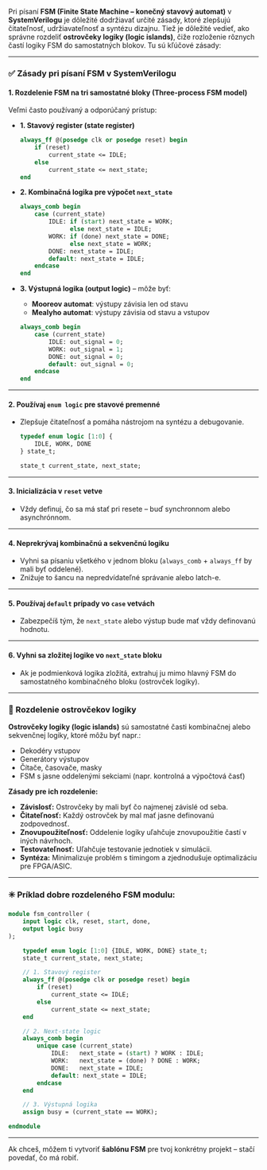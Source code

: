 Pri písaní **FSM (Finite State Machine – konečný stavový automat)** v **SystemVerilogu** je dôležité dodržiavať určité zásady, ktoré zlepšujú čitateľnosť, udržiavateľnosť a syntézu dizajnu. Tiež je dôležité vedieť, ako správne rozdeliť **ostrovčeky logiky (logic islands)**, čiže rozloženie rôznych častí logiky FSM do samostatných blokov. Tu sú kľúčové zásady:

---

### ✅ **Zásady pri písaní FSM v SystemVerilogu**

#### 1. **Rozdelenie FSM na tri samostatné bloky (Three-process FSM model)**

Veľmi často používaný a odporúčaný prístup:

* **1. Stavový register (state register)**

  ```systemverilog
  always_ff @(posedge clk or posedge reset) begin
      if (reset)
          current_state <= IDLE;
      else
          current_state <= next_state;
  end
  ```

* **2. Kombinačná logika pre výpočet `next_state`**

  ```systemverilog
  always_comb begin
      case (current_state)
          IDLE: if (start) next_state = WORK;
                else next_state = IDLE;
          WORK: if (done) next_state = DONE;
                else next_state = WORK;
          DONE: next_state = IDLE;
          default: next_state = IDLE;
      endcase
  end
  ```

* **3. Výstupná logika (output logic)** – môže byť:

  * **Mooreov automat**: výstupy závisia len od stavu
  * **Mealyho automat**: výstupy závisia od stavu a vstupov

  ```systemverilog
  always_comb begin
      case (current_state)
          IDLE: out_signal = 0;
          WORK: out_signal = 1;
          DONE: out_signal = 0;
          default: out_signal = 0;
      endcase
  end
  ```

---

#### 2. **Používaj `enum logic` pre stavové premenné**

* Zlepšuje čitateľnosť a pomáha nástrojom na syntézu a debugovanie.

  ```systemverilog
  typedef enum logic [1:0] {
      IDLE, WORK, DONE
  } state_t;

  state_t current_state, next_state;
  ```

---

#### 3. **Inicializácia v `reset` vetve**

* Vždy definuj, čo sa má stať pri resete – buď synchronnom alebo asynchrónnom.

---

#### 4. **Neprekrývaj kombinačnú a sekvenčnú logiku**

* Vyhni sa písaniu všetkého v jednom bloku (`always_comb` + `always_ff` by mali byť oddelené).
* Znižuje to šancu na nepredvídateľné správanie alebo latch-e.

---

#### 5. **Používaj `default` prípady vo `case` vetvách**

* Zabezpečíš tým, že `next_state` alebo výstup bude mať vždy definovanú hodnotu.

---

#### 6. **Vyhni sa zložitej logike vo `next_state` bloku**

* Ak je podmienková logika zložitá, extrahuj ju mimo hlavný FSM do samostatného kombinačného bloku (ostrovček logiky).

---

### 🧩 Rozdelenie ostrovčekov logiky

**Ostrovčeky logiky (logic islands)** sú samostatné časti kombinačnej alebo sekvenčnej logiky, ktoré môžu byť napr.:

* Dekodéry vstupov
* Generátory výstupov
* Čítače, časovače, masky
* FSM s jasne oddelenými sekciami (napr. kontrolná a výpočtová časť)

**Zásady pre ich rozdelenie:**

* **Závislosť:** Ostrovčeky by mali byť čo najmenej závislé od seba.
* **Čitateľnosť:** Každý ostrovček by mal mať jasne definovanú zodpovednosť.
* **Znovupoužiteľnosť:** Oddelenie logiky uľahčuje znovupoužitie častí v iných návrhoch.
* **Testovateľnosť:** Uľahčuje testovanie jednotiek v simulácii.
* **Syntéza:** Minimalizuje problém s timingom a zjednodušuje optimalizáciu pre FPGA/ASIC.

---

### ✳️ Príklad dobre rozdeleného FSM modulu:

```systemverilog
module fsm_controller (
    input logic clk, reset, start, done,
    output logic busy
);

    typedef enum logic [1:0] {IDLE, WORK, DONE} state_t;
    state_t current_state, next_state;

    // 1. Stavový register
    always_ff @(posedge clk or posedge reset) begin
        if (reset)
            current_state <= IDLE;
        else
            current_state <= next_state;
    end

    // 2. Next-state logic
    always_comb begin
        unique case (current_state)
            IDLE:   next_state = (start) ? WORK : IDLE;
            WORK:   next_state = (done) ? DONE : WORK;
            DONE:   next_state = IDLE;
            default: next_state = IDLE;
        endcase
    end

    // 3. Výstupná logika
    assign busy = (current_state == WORK);

endmodule
```

---

Ak chceš, môžem ti vytvoriť **šablónu FSM** pre tvoj konkrétny projekt – stačí povedať, čo má robiť.
